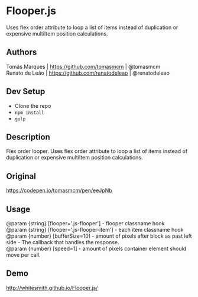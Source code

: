 # Flooper.js
Uses flex order attribute to loop a list of items instead of duplication or expensive multiItem position calculations.

## Authors <br>
Tomás Marques | https://github.com/tomasmcm | @tomasmcm<br>
Renato de Leão | https://github.com/renatodeleao | @renatodeleao<br>

## Dev Setup
* Clone the repo
* `npm install`
* `gulp`

## Description<br>
Flex order looper. Uses flex order attribute to loop a list of items instead of duplication or expensive multiItem position calculations.<br>

## Original<br>
https://codepen.io/tomasmcm/pen/eeJpNb<br>

## Usage
@param {string} [flooper='.js-flooper']  - flooper classname hook<br>
@param {string} [flooper='.js-flooper-item'] - each item classname hook<br>
@param {number} [bufferSize=10] - amount of pixels after block as past left side - The callback that handles the response.<br>
@param {number} [speed=1] - amount of pixels container element should move per call.<br>

## Demo
http://whitesmith.github.io/Flooper.js/
